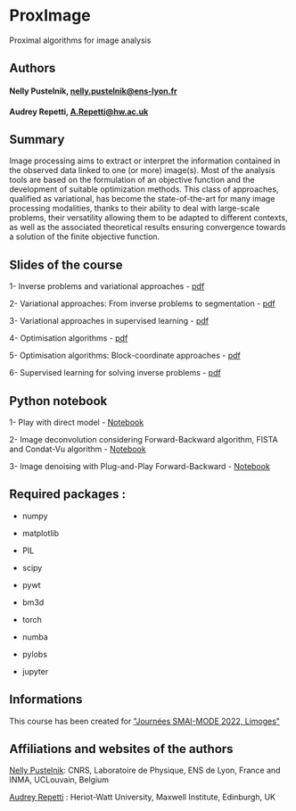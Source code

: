 # ProxImage
Proximal algorithms for image analysis

## Authors

#### Nelly Pustelnik, nelly.pustelnik@ens-lyon.fr 

#### Audrey Repetti, A.Repetti@hw.ac.uk

## Summary

Image processing  aims to extract or interpret the information contained in the observed data linked to one (or more) image(s). Most of the analysis tools are based on the formulation of an objective function and the development of suitable optimization methods. This class of approaches, qualified as variational, has become the state-of-the-art for many image processing modalities, thanks to their ability to deal with large-scale problems, their versatility allowing them to be adapted to different contexts, as well as the associated theoretical results ensuring convergence towards a solution of the finite objective function.

## Slides of the course

1-  Inverse problems and variational approaches - [pdf](https://github.com/npusteln/ProxImage/raw/main/Slides/Part1.pdf)

2- Variational approaches: From inverse problems to segmentation - [pdf](https://github.com/npusteln/ProxImage/raw/main/Slides/Part2.pdf)

3- Variational approaches in supervised learning - [pdf](https://github.com/npusteln/ProxImage/raw/main/Slides/Part3.pdf)

4- Optimisation algorithms - [pdf](https://github.com/npusteln/ProxImage/raw/main/Slides/Part4.pdf)

5- Optimisation algorithms: Block-coordinate approaches - [pdf](https://github.com/npusteln/ProxImage/raw/main/Slides/Part5.pdf)

6- Supervised learning for solving inverse problems - [pdf](https://github.com/npusteln/ProxImage/raw/main/Slides/Part6.pdf)



## Python notebook

1- Play with direct model - [Notebook](https://github.com/npusteln/ProxImage/blob/main/Python_tutorial/Tutorial_part1.ipynb)

2- Image deconvolution considering Forward-Backward algorithm, FISTA and Condat-Vu algorithm - [Notebook](https://github.com/npusteln/ProxImage/blob/main/Python_tutorial/Tutorial_part2.ipynb)

3- Image denoising with Plug-and-Play Forward-Backward - [Notebook](https://github.com/npusteln/ProxImage/blob/main/Python_tutorial/Tutorial_part3.ipynb)


## Required packages :

  * numpy
  
  * matplotlib
  
  * PIL
   
  * scipy
   
  * pywt
   
  * bm3d
   
  * torch
   
  * numba
   
  * pylobs
   
  * jupyter

## Informations

This course has been created for ["Journées SMAI-MODE 2022, Limoges"](https://indico.math.cnrs.fr/event/6564/)

## Affiliations and websites of the authors 

[Nelly Pustelnik](http://perso.ens-lyon.fr/nelly.pustelnik/): CNRS, Laboratoire de Physique, ENS de Lyon, France and INMA, UCLouvain, Belgium

[Audrey Repetti](https://sites.google.com/view/audreyrepetti) : Heriot-Watt University, Maxwell Institute, Edinburgh, UK


